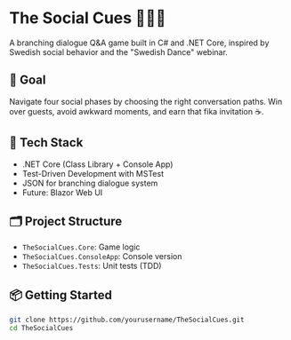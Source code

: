 # The Social Cues 🕺🇸🇪

A branching dialogue Q&A game built in C# and .NET Core, inspired by Swedish social behavior and the "Swedish Dance" webinar.

## 🎯 Goal

Navigate four social phases by choosing the right conversation paths. Win over guests, avoid awkward moments, and earn that fika invitation ☕.

## 🧱 Tech Stack

- .NET Core (Class Library + Console App)
- Test-Driven Development with MSTest
- JSON for branching dialogue system
- Future: Blazor Web UI

## 🗂️ Project Structure

- `TheSocialCues.Core`: Game logic
- `TheSocialCues.ConsoleApp`: Console version
- `TheSocialCues.Tests`: Unit tests (TDD)

## 📦 Getting Started

```bash
git clone https://github.com/yourusername/TheSocialCues.git
cd TheSocialCues
